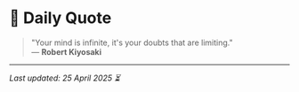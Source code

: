 # 📜 Daily Quote

> "Your mind is infinite, it's your doubts that are limiting."  
> — **Robert Kiyosaki**

---

_Last updated: 25 April 2025 ⏳_

